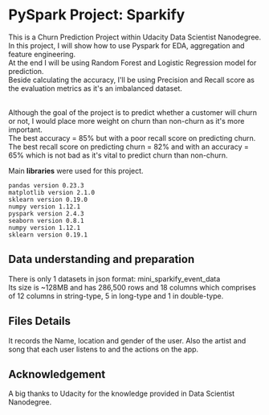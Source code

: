 # PySpark Project: Sparkify
This is a Churn Prediction Project within Udacity Data Scientist Nanodegree. 
<br>In this project, I will show how to use Pyspark for EDA, aggregation and feature engineering.
<br> At the end I will be using Random Forest and Logistic Regression model for prediction.
<br> Beside calculating the accuracy, I'll be using Precision and Recall score as the evaluation metrics as it's an imbalanced dataset. 

<br> Although the goal of the project is to predict whether a customer will churn or not, I would place more weight on churn than non-churn as it's more important.
<br> The best accuracy = 85% but with a poor recall score on predicting churn. 
<br> The best recall score on predicting churn = 82% and with an accuracy = 65% which is not bad as it's vital to predict churn than non-churn.



Main **libraries** were used for this project.

`pandas version 0.23.3`
<br> `matplotlib version 2.1.0`
<br> `sklearn version 0.19.0`
<br> `numpy version 1.12.1`
<br> `pyspark version 2.4.3`
<br> `seaborn version 0.8.1`
<br> `numpy version 1.12.1`
<br> `sklearn version 0.19.1`


## Data understanding and preparation
There is only 1 datasets in json format: mini_sparkify_event_data
<br> Its size is ~128MB and has 286,500 rows and 18 columns which comprises of 12 columns in string-type, 5 in long-type and 1 in double-type.


## Files Details
It records the Name, location and gender of the user. Also the artist and song that each user listens to and the actions on the app.



## Acknowledgement 
A big thanks to Udacity for the knowledge provided in Data Scientist Nanodegree.
